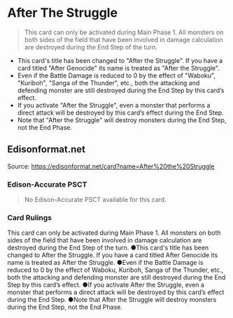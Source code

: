 # After The Struggle

> This card can only be activated during Main Phase 1. All monsters on both sides of the field that have been involved in damage calculation are destroyed during the End Step of the turn.

*   This card's title has been changed to "After the Struggle". If you have a card titled "After Genocide" its name is treated as "After the Struggle".
*   Even if the Battle Damage is reduced to 0 by the effect of "Waboku", "Kuriboh", "Sanga of the Thunder", etc., both the attacking and defending monster are still destroyed during the End Step by this card’s effect.
*   If you activate "After the Struggle", even a monster that performs a direct attack will be destroyed by this card’s effect during the End Step.
*   Note that "After the Struggle" will destroy monsters during the End Step, not the End Phase.

## Edisonformat.net

Source: https://edisonformat.net/card?name=After%20the%20Struggle

### Edison-Accurate PSCT

> No Edison-Accurate PSCT available for this card.

### Card Rulings

This card can only be activated during Main Phase 1. All monsters on both sides of the field that have been involved in damage calculation are destroyed during the End Step of the turn.
●This card's title has been changed to After the Struggle. If you have a card titled After Genocide its name is treated as After the Struggle.
●Even if the Battle Damage is reduced to 0 by the effect of Waboku, Kuriboh, Sanga of the Thunder, etc., both the attacking and defending monster are still destroyed during the End Step by this card’s effect.
●If you activate After the Struggle, even a monster that performs a direct attack will be destroyed by this card’s effect during the End Step.
●Note that After the Struggle will destroy monsters during the End Step, not the End Phase.
            